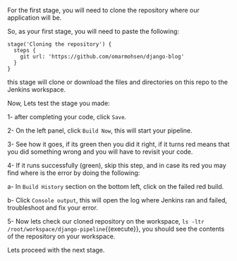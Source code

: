 For the first stage, you will need to clone the repository where our application will be.

So, as your first stage, you will need to paste the following:

```
stage('Cloning the repository') {
  steps {
    git url: 'https://github.com/omarmohsen/django-blog'
  }
}

```

this stage will clone or download the files and directories on this repo to the Jenkins workspace.

Now, Lets test the stage you made:

1- after completing your code, click `Save`.

2- On the left panel, click `Build Now`, this will start your pipeline.

3- See how it goes, if its green then you did it right, if it turns red means that you did something wrong and you will have to revisit your code.

4- If it runs successfully (green), skip this step, and in case its red you may find where is the error by doing the following:

a- In `Build History` section on the bottom left, click on the failed red build.

b- Click `Console output`, this will open the log where Jenkins ran and failed, troubleshoot and fix your error.

5- Now lets check our cloned repository on the workspace, `ls -ltr /root/workspace/django-pipeline`{{execute}}, you should see the contents of the repository on your workspace.

Lets proceed with the next stage.
